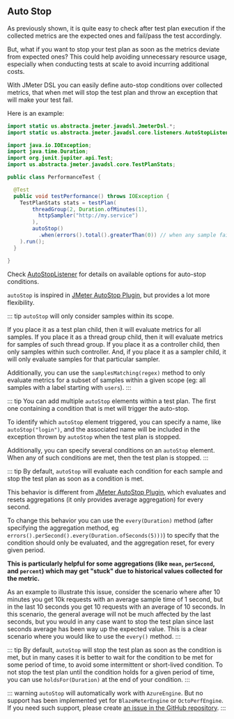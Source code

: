 ## Auto Stop

As previously shown, it is quite easy to check after test plan execution if the collected metrics are the expected ones and fail/pass the test accordingly.

But, what if you want to stop your test plan as soon as the metrics deviate from expected ones? This could help avoiding unnecessary resource usage, especially when conducting tests at scale to avoid incurring additional costs.

With JMeter DSL you can easily define auto-stop conditions over collected metrics, that when met will stop the test plan and throw an exception that will make your test fail.

Here is an example:

```java
import static us.abstracta.jmeter.javadsl.JmeterDsl.*;
import static us.abstracta.jmeter.javadsl.core.listeners.AutoStopListener.AutoStopCondition.*;

import java.io.IOException;
import java.time.Duration;
import org.junit.jupiter.api.Test;
import us.abstracta.jmeter.javadsl.core.TestPlanStats;

public class PerformanceTest {

  @Test
  public void testPerformance() throws IOException {
    TestPlanStats stats = testPlan(
        threadGroup(2, Duration.ofMinutes(1),
          httpSampler("http://my.service")
        ),
        autoStop()
          .when(errors().total().greaterThan(0)) // when any sample fails, then test plan will stop and an exception will be thrown pointing to this condition.
    ).run();
  }

}

```

Check [AutoStopListener](/jmeter-java-dsl/src/main/java/us/abstracta/jmeter/javadsl/core/listeners/AutoStopListener.java) for details on available options for auto-stop conditions.

`autoStop` is inspired in [JMeter AutoStop Plugin](https://jmeter-plugins.org/wiki/AutoStop/), but provides a lot more flexibility.

::: tip
`autoStop` will only consider samples within its scope. 

If you place it as a test plan child, then it will evaluate metrics for all samples. If you place it as a thread group child, then it will evaluate metrics for samples of such thread group. If you place it as a controller child, then only samples within such controller. And, if you place it as a sampler child, it will only evaluate samples for that particular sampler.

Additionally, you can use the `samplesMatching(regex)` method to only evaluate metrics for a subset of samples within a given scope (eg: all samples with a label starting with `users`). 
:::

::: tip
You can add multiple `autoStop` elements within a test plan. The first one containing a condition that is met will trigger the auto-stop.

To identify which `autoStop` element triggered, you can specify a name, like `autoStop("login")`, and the associated name will be included in the exception thrown by `autoStop` when the test plan is stopped.

Additionally, you can specify several conditions on an `autoStop` element. When any of such conditions are met, then the test plan is stopped.
:::

::: tip
By default, `autoStop` will evaluate each condition for each sample and stop the test plan as soon as a condition is met.

This behavior is different from [JMeter AutoStop Plugin](https://jmeter-plugins.org/wiki/AutoStop/), which evaluates and resets aggregations (it only provides average aggregation) for every second. 

To change this behavior you can use the `every(Duration)` method (after specifying the aggregation method, eg `errors().perSecond().every(Duration.ofSeconds(5)))`) to specify that the condition should only be evaluated, and the aggregation reset, for every given period. 

**This is particularly helpful for some aggregations (like `mean`, `perSecond`, and `percent`) which may get "stuck" due to historical values collected for the metric.**

As an example to illustrate this issue, consider the scenario where after 10 minutes you get 10k requests with an average sample time of 1 second, but in the last 10 seconds you get 10 requests with an average of 10 seconds. In this scenario, the general average will not be much affected by the last seconds, but you would in any case want to stop the test plan since last seconds average has been way up the expected value. This is a clear scenario where you would like to use the `every()` method.
:::

::: tip
By default, `autoStop` will stop the test plan as soon as the condition is met, but in many cases it is better to wait for the condition to be met for some period of time, to avoid some intermittent or short-lived condition. To not stop the test plan until the condition holds for a given period of time, you can use `holdsFor(Duration)` at the end of your condition. 
:::

::: warning
`autoStop` will automatically work with `AzureEngine`. But no support has been implemented yet for `BlazeMeterEngine` or `OctoPerfEngine`. If you need such support, please create [an issue in the GitHub repository](https://github.com/abstracta/jmeter-java-dsl/issues).
:::
